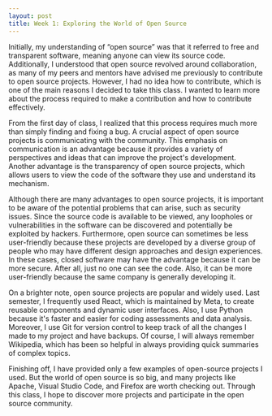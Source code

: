 ```yaml
---
layout: post
title: Week 1: Exploring the World of Open Source
---
```


Initially, my understanding of “open source” was that it referred to free and transparent software, meaning anyone can view its source code. Additionally, I understood that open source revolved around collaboration, as many of my peers and mentors have advised me previously to contribute to open source projects. However, I had no idea how to contribute, which is one of the main reasons I decided to take this class. I wanted to learn more about the process required to make a contribution and how to contribute effectively.

From the first day of class, I realized that this process requires much more than simply finding and fixing a bug. A crucial aspect of open source projects is communicating with the community. This emphasis on communication is an advantage because it provides a variety of perspectives and ideas that can improve the project's development. Another advantage is the transparency of open source projects, which allows users to view the code of the software they use and understand its mechanism.

Although there are many advantages to open source projects, it is important to be aware of the potential problems that can arise, such as security issues. Since the source code is available to be viewed, any loopholes or vulnerabilities in the software can be discovered and potentially be exploited by hackers. Furthermore, open source can sometimes be less user-friendly because these projects are developed by a diverse group of people who may have different design approaches and design experiences. In these cases, closed software may have the advantage because it can be more secure. After all, just no one can see the code. Also, it can be more user-friendly because the same company is generally developing it.

On a brighter note, open source projects are popular and widely used. Last semester, I frequently used React, which is maintained by Meta, to create reusable components and dynamic user interfaces. Also, I use Python because it's faster and easier for coding assessments and data analysis. Moreover, I use Git for version control to keep track of all the changes I made to my project and have backups. Of course, I will always remember Wikipedia, which has been so helpful in always providing quick summaries of complex topics.

Finishing off, I have provided only a few examples of open-source projects I used. But the world of open source is so big, and many projects like Apache, Visual Studio Code, and Firefox are worth checking out. Through this class, I hope to discover more projects and participate in the open source community.
